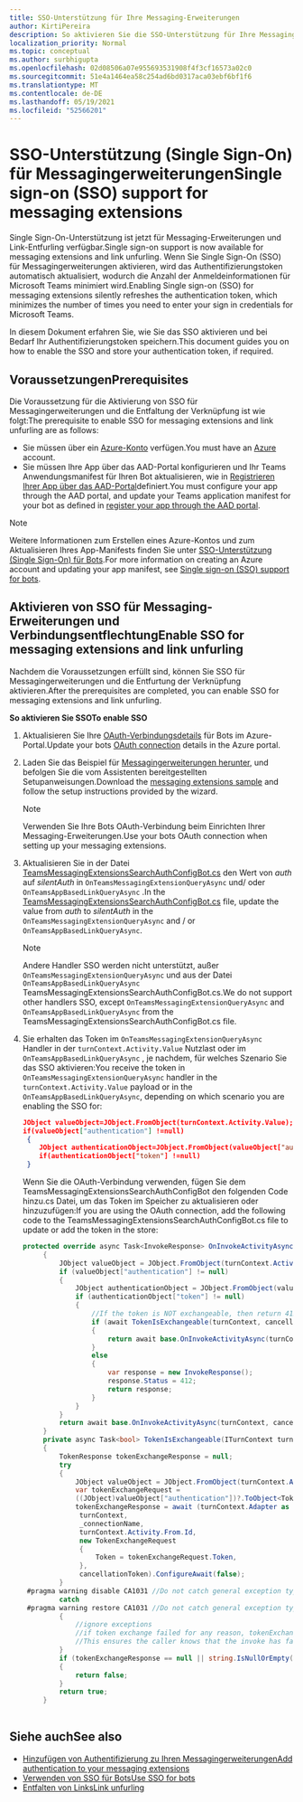 ```yaml
---
title: SSO-Unterstützung für Ihre Messaging-Erweiterungen
author: KirtiPereira
description: So aktivieren Sie die SSO-Unterstützung für Ihre Messaging-Erweiterungen
localization_priority: Normal
ms.topic: conceptual
ms.author: surbhigupta
ms.openlocfilehash: 02d08506a07e955693531908f4f3cf16573a02c0
ms.sourcegitcommit: 51e4a1464ea58c254ad6bd0317aca03ebf6bf1f6
ms.translationtype: MT
ms.contentlocale: de-DE
ms.lasthandoff: 05/19/2021
ms.locfileid: "52566201"
---
```

# <a name="single-sign-on-sso-support-for-messaging-extensions"></a><span data-ttu-id="21de2-103">SSO-Unterstützung (Single Sign-On) für Messagingerweiterungen</span><span class="sxs-lookup"><span data-stu-id="21de2-103">Single sign-on (SSO) support for messaging extensions</span></span>
 
<span data-ttu-id="21de2-104">Single Sign-On-Unterstützung ist jetzt für Messaging-Erweiterungen und Link-Entfurling verfügbar.</span><span class="sxs-lookup"><span data-stu-id="21de2-104">Single sign-on support is now available for messaging extensions and link unfurling.</span></span> <span data-ttu-id="21de2-105">Wenn Sie Single Sign-On (SSO) für Messagingerweiterungen aktivieren, wird das Authentifizierungstoken automatisch aktualisiert, wodurch die Anzahl der Anmeldeinformationen für Microsoft Teams minimiert wird.</span><span class="sxs-lookup"><span data-stu-id="21de2-105">Enabling Single sign-on (SSO) for messaging extensions silently refreshes the authentication token, which minimizes the number of times you need to enter your sign in credentials for Microsoft Teams.</span></span>

<span data-ttu-id="21de2-106">In diesem Dokument erfahren Sie, wie Sie das SSO aktivieren und bei Bedarf Ihr Authentifizierungstoken speichern.</span><span class="sxs-lookup"><span data-stu-id="21de2-106">This document guides you on how to enable the SSO and store your authentication token, if required.</span></span>

## <a name="prerequisites"></a><span data-ttu-id="21de2-107">Voraussetzungen</span><span class="sxs-lookup"><span data-stu-id="21de2-107">Prerequisites</span></span>

<span data-ttu-id="21de2-108">Die Voraussetzung für die Aktivierung von SSO für Messagingerweiterungen und die Entfaltung der Verknüpfung ist wie folgt:</span><span class="sxs-lookup"><span data-stu-id="21de2-108">The prerequisite to enable SSO for messaging extensions and link unfurling are as follows:</span></span>
* <span data-ttu-id="21de2-109">Sie müssen über ein [Azure-Konto](https://azure.microsoft.com/en-us/free/) verfügen.</span><span class="sxs-lookup"><span data-stu-id="21de2-109">You must have an [Azure](https://azure.microsoft.com/en-us/free/) account.</span></span>
* <span data-ttu-id="21de2-110">Sie müssen Ihre App über das AAD-Portal konfigurieren und Ihr Teams Anwendungsmanifest für Ihren Bot aktualisieren, wie in [Registrieren Ihrer App über das AAD-Portal](../../bots/how-to/authentication/auth-aad-sso-bots.md#register-your-app-through-the-aad-portal)definiert.</span><span class="sxs-lookup"><span data-stu-id="21de2-110">You must configure your app through the AAD portal, and update your Teams application manifest for your bot as defined in [register your app through the AAD portal](../../bots/how-to/authentication/auth-aad-sso-bots.md#register-your-app-through-the-aad-portal).</span></span>

> [!NOTE]
> <span data-ttu-id="21de2-111">Weitere Informationen zum Erstellen eines Azure-Kontos und zum Aktualisieren Ihres App-Manifests finden Sie unter [SSO-Unterstützung (Single Sign-On) für Bots](../../bots/how-to/authentication/auth-aad-sso-bots.md).</span><span class="sxs-lookup"><span data-stu-id="21de2-111">For more information on creating an Azure account and updating your app manifest, see [Single sign-on (SSO) support for bots](../../bots/how-to/authentication/auth-aad-sso-bots.md).</span></span>

## <a name="enable-sso-for-messaging-extensions-and-link-unfurling"></a><span data-ttu-id="21de2-112">Aktivieren von SSO für Messaging-Erweiterungen und Verbindungsentflechtung</span><span class="sxs-lookup"><span data-stu-id="21de2-112">Enable SSO for messaging extensions and link unfurling</span></span>

<span data-ttu-id="21de2-113">Nachdem die Voraussetzungen erfüllt sind, können Sie SSO für Messagingerweiterungen und die Entfurtung der Verknüpfung aktivieren.</span><span class="sxs-lookup"><span data-stu-id="21de2-113">After the prerequisites are completed, you can enable SSO for messaging extensions and link unfurling.</span></span>

<span data-ttu-id="21de2-114">**So aktivieren Sie SSO**</span><span class="sxs-lookup"><span data-stu-id="21de2-114">**To enable SSO**</span></span>
1. <span data-ttu-id="21de2-115">Aktualisieren Sie Ihre [OAuth-Verbindungsdetails](../../bots/how-to/authentication/auth-aad-sso-bots.md#update-the-azure-portal-with-the-oauth-connection) für Bots im Azure-Portal.</span><span class="sxs-lookup"><span data-stu-id="21de2-115">Update your bots [OAuth connection](../../bots/how-to/authentication/auth-aad-sso-bots.md#update-the-azure-portal-with-the-oauth-connection) details in the Azure portal.</span></span>
2. <span data-ttu-id="21de2-116">Laden Sie das Beispiel für [Messagingerweiterungen herunter,](https://github.com/microsoft/BotBuilder-Samples/tree/main/samples/csharp_dotnetcore/52.teams-messaging-extensions-search-auth-config) und befolgen Sie die vom Assistenten bereitgestellten Setupanweisungen.</span><span class="sxs-lookup"><span data-stu-id="21de2-116">Download the [messaging extensions sample](https://github.com/microsoft/BotBuilder-Samples/tree/main/samples/csharp_dotnetcore/52.teams-messaging-extensions-search-auth-config) and follow the setup instructions provided by the wizard.</span></span>
   > [!NOTE]
   > <span data-ttu-id="21de2-117">Verwenden Sie Ihre Bots OAuth-Verbindung beim Einrichten Ihrer Messaging-Erweiterungen.</span><span class="sxs-lookup"><span data-stu-id="21de2-117">Use your bots OAuth connection when setting up your messaging extensions.</span></span>
3. <span data-ttu-id="21de2-118">Aktualisieren Sie in der Datei [TeamsMessagingExtensionsSearchAuthConfigBot.cs](https://github.com/microsoft/BotBuilder-Samples/tree/main/samples/csharp_dotnetcore/52.teams-messaging-extensions-search-auth-config/Bots/TeamsMessagingExtensionsSearchAuthConfigBot.cs) den Wert von *auth* auf *silentAuth* in `OnTeamsMessagingExtensionQueryAsync` und/ oder `OnTeamsAppBasedLinkQueryAsync` .</span><span class="sxs-lookup"><span data-stu-id="21de2-118">In the [TeamsMessagingExtensionsSearchAuthConfigBot.cs](https://github.com/microsoft/BotBuilder-Samples/tree/main/samples/csharp_dotnetcore/52.teams-messaging-extensions-search-auth-config/Bots/TeamsMessagingExtensionsSearchAuthConfigBot.cs) file, update the value from *auth* to *silentAuth* in the `OnTeamsMessagingExtensionQueryAsync` and / or `OnTeamsAppBasedLinkQueryAsync`.</span></span>  

    > [!NOTE]
    > <span data-ttu-id="21de2-119">Andere Handler SSO werden nicht unterstützt, außer `OnTeamsMessagingExtensionQueryAsync` und aus der Datei `OnTeamsAppBasedLinkQueryAsync` TeamsMessagingExtensionsSearchAuthConfigBot.cs.</span><span class="sxs-lookup"><span data-stu-id="21de2-119">We do not support other handlers SSO, except `OnTeamsMessagingExtensionQueryAsync` and `OnTeamsAppBasedLinkQueryAsync` from the TeamsMessagingExtensionsSearchAuthConfigBot.cs file.</span></span>
   
4. <span data-ttu-id="21de2-120">Sie erhalten das Token im `OnTeamsMessagingExtensionQueryAsync` Handler in der `turnContext.Activity.Value` Nutzlast oder im `OnTeamsAppBasedLinkQueryAsync` , je nachdem, für welches Szenario Sie das SSO aktivieren:</span><span class="sxs-lookup"><span data-stu-id="21de2-120">You receive the token in `OnTeamsMessagingExtensionQueryAsync` handler in the `turnContext.Activity.Value` payload or in the `OnTeamsAppBasedLinkQueryAsync`, depending on which scenario you are enabling the SSO for:</span></span>

    ```json
    JObject valueObject=JObject.FromObject(turnContext.Activity.Value);
    if(valueObject["authentication"] !=null)
     {
        JObject authenticationObject=JObject.FromObject(valueObject["authentication"]);
        if(authenticationObject["token"] !=null)
     }
    
     ```
  
    <span data-ttu-id="21de2-121">Wenn Sie die OAuth-Verbindung verwenden, fügen Sie dem TeamsMessagingExtensionsSearchAuthConfigBot den folgenden Code hinzu.cs Datei, um das Token im Speicher zu aktualisieren oder hinzuzufügen:</span><span class="sxs-lookup"><span data-stu-id="21de2-121">If you are using the OAuth connection, add the following code to the TeamsMessagingExtensionsSearchAuthConfigBot.cs file to update or add the token in the store:</span></span>
    
   ```C#
   protected override async Task<InvokeResponse> OnInvokeActivityAsync(ITurnContext<IInvokeActivity> turnContext, CancellationToken cancellationToken)
        {
            JObject valueObject = JObject.FromObject(turnContext.Activity.Value);
            if (valueObject["authentication"] != null)
            {
                JObject authenticationObject = JObject.FromObject(valueObject["authentication"]);
                if (authenticationObject["token"] != null)
                {
                    //If the token is NOT exchangeable, then return 412 to require user consent
                    if (await TokenIsExchangeable(turnContext, cancellationToken))
                    {
                        return await base.OnInvokeActivityAsync(turnContext, cancellationToken).ConfigureAwait(false);
                    }
                    else
                    {
                        var response = new InvokeResponse();
                        response.Status = 412;
                        return response;
                    }
                }
            }
            return await base.OnInvokeActivityAsync(turnContext, cancellationToken).ConfigureAwait(false);
        }
        private async Task<bool> TokenIsExchangeable(ITurnContext turnContext, CancellationToken cancellationToken)
        {
            TokenResponse tokenExchangeResponse = null;
            try
            {
                JObject valueObject = JObject.FromObject(turnContext.Activity.Value);
                var tokenExchangeRequest =
                ((JObject)valueObject["authentication"])?.ToObject<TokenExchangeInvokeRequest>();
                tokenExchangeResponse = await (turnContext.Adapter as IExtendedUserTokenProvider).ExchangeTokenAsync(
                 turnContext,
                 _connectionName,
                 turnContext.Activity.From.Id,
                 new TokenExchangeRequest
                 {
                     Token = tokenExchangeRequest.Token,
                 },
                 cancellationToken).ConfigureAwait(false);
            }
    #pragma warning disable CA1031 //Do not catch general exception types (ignoring, see comment below)
            catch
    #pragma warning restore CA1031 //Do not catch general exception types
            {
                //ignore exceptions
                //if token exchange failed for any reason, tokenExchangeResponse above remains null, and a failure invoke response is sent to the caller.
                //This ensures the caller knows that the invoke has failed.
            }
            if (tokenExchangeResponse == null || string.IsNullOrEmpty(tokenExchangeResponse.Token))
            {
                return false;
            }
            return true;
        }
    
    ```    

## <a name="see-also"></a><span data-ttu-id="21de2-122">Siehe auch</span><span class="sxs-lookup"><span data-stu-id="21de2-122">See also</span></span>

* [<span data-ttu-id="21de2-123">Hinzufügen von Authentifizierung zu Ihren Messagingerweiterungen</span><span class="sxs-lookup"><span data-stu-id="21de2-123">Add authentication to your messaging extensions</span></span>](add-authentication.md)
* [<span data-ttu-id="21de2-124">Verwenden von SSO für Bots</span><span class="sxs-lookup"><span data-stu-id="21de2-124">Use SSO for bots</span></span>](../../bots/how-to/authentication/auth-aad-sso-bots.md)
* [<span data-ttu-id="21de2-125">Entfalten von Links</span><span class="sxs-lookup"><span data-stu-id="21de2-125">Link unfurling</span></span>](link-unfurling.md)

